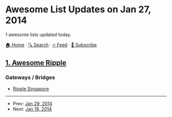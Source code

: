 # Awesome List Updates on Jan 27, 2014

1 awesome lists updated today.

[🏠 Home](/README.md) · [🔍 Search](https://www.trackawesomelist.com/search/) · [🔥 Feed](https://www.trackawesomelist.com/rss.xml) · [📮 Subscribe](https://trackawesomelist.us17.list-manage.com/subscribe?u=d2f0117aa829c83a63ec63c2f&id=36a103854c)



## [1. Awesome Ripple](/content/vhpoet/awesome-ripple/README.md)

### Gateways / Bridges

*   [Ripple Singapore](https://www.ripplesingapore.com/)

---

- Prev: [Jan 29, 2014](/content/2014/01/29/README.md)
- Next: [Jan 18, 2014](/content/2014/01/18/README.md)
